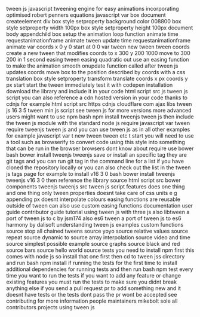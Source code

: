 tween js javascript tweening engine for easy animations incorporating optimised robert penners equations javascript var box document createelement div box style setproperty background color 008800 box style setproperty width 100px box style setproperty height 100px document body appendchild box setup the animation loop function animate time requestanimationframe animate tween update time requestanimationframe animate var coords x 0 y 0 start at 0 0 var tween new tween tween coords create a new tween that modifies coords to x 300 y 200 1000 move to 300 200 in 1 second easing tween easing quadratic out use an easing function to make the animation smooth onupdate function called after tween js updates coords move box to the position described by coords with a css translation box style setproperty transform translate coords x px coords y px start start the tween immediately test it with codepen installation download the library and include it in your code html script src js tween js script you can also reference a cdn hosted version in your code thanks to cdnjs for example html script src https cdnjs cloudflare com ajax libs tween js 16 3 5 tween min js script see tween js for more versions more advanced users might want to use npm bash npm install tweenjs tween js then include the tween js module with the standard node js require javascript var tween require tweenjs tween js and you can use tween js as in all other examples for example javascript var t new tween tween etc t start you will need to use a tool such as browserify to convert code using this style into something that can be run in the browser browsers dont know about require use bower bash bower install tweenjs tweenjs save or install an specific tag they are git tags and you can run git tag in the command line for a list if you have cloned the repository locally or you can also check out the list in the tween js tags page for example to install v16 3 0 bash bower install tweenjs tweenjs v16 3 0 then reference the library source html script src bower components tweenjs tweenjs src tween js script features does one thing and one thing only tween properties doesnt take care of css units e g appending px doesnt interpolate colours easing functions are reusable outside of tween can also use custom easing functions documentation user guide contributor guide tutorial using tween js with three js also libtween a port of tween js to c by jsm174 also es6 tween a port of tween js to es6 harmony by dalisoft understanding tween js examples custom functions source stop all chained tweens source yoyo source relative values source repeat source dynamic to source array interpolation source video and time source simplest possible example source graphs source black and red source bars source hello world source tests you need to install npm first this comes with node js so install that one first then cd to tween jss directory and run bash npm install if running the tests for the first time to install additional dependencies for running tests and then run bash npm test every time you want to run the tests if you want to add any feature or change existing features you must run the tests to make sure you didnt break anything else if you send a pull request pr to add something new and it doesnt have tests or the tests dont pass the pr wont be accepted see contributing for more information people maintainers mikebolt sole all contributors projects using tween js